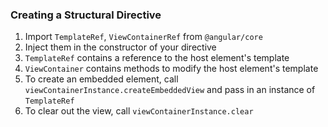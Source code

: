 ### Creating a Structural Directive
1. Import `TemplateRef`, `ViewContainerRef` from `@angular/core`
2. Inject them in the constructor of your directive
3. `TemplateRef` contains a reference to the host element's template
4. `ViewContainer` contains methods to modify the host element's template
5. To create an embedded element, call `viewContainerInstance.createEmbeddedView` and pass in an instance of `TemplateRef`
6. To clear out the view, call `viewContainerInstance.clear`
